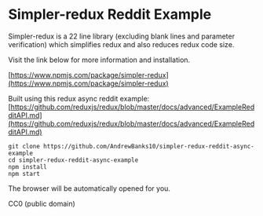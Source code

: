 Simpler-redux Reddit Example
============================

Simpler-redux is a 22 line library (excluding blank lines and parameter verification) which simplifies redux and also reduces redux code size.

Visit the link below for more information and installation.

[https://www.npmjs.com/package/simpler-redux](https://www.npmjs.com/package/simpler-redux)

Built using this redux async reddit example: [https://github.com/reduxjs/redux/blob/master/docs/advanced/ExampleRedditAPI.md](https://github.com/reduxjs/redux/blob/master/docs/advanced/ExampleRedditAPI.md)


```
git clone https://github.com/AndrewBanks10/simpler-redux-reddit-async-example
cd simpler-redux-reddit-async-example
npm install
npm start
```
The browser will be automatically opened for you.

CC0 (public domain)
